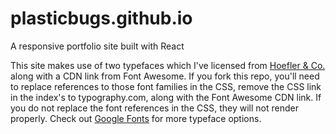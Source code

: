 # plasticbugs.github.io
A responsive portfolio site built with React

This site makes use of two typefaces which I've licensed from [Hoefler & Co.](https://typography.com) along with a CDN link from Font Awesome. If you fork this repo, you'll need to replace references to those font families in the CSS, remove the CSS link in the index's <head> to typography.com, along with the Font Awesome CDN link. If you do not replace the font references in the CSS, they will not render properly. Check out [Google Fonts](http://https://fonts.google.com/) for more typeface options.
